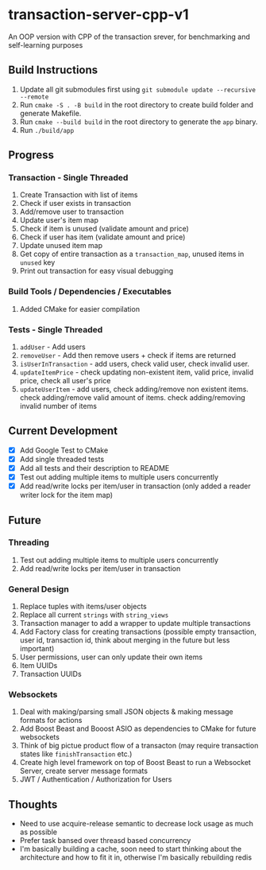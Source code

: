 # transaction-server-cpp-v1
An OOP version with CPP of the transaction srever, for benchmarking and self-learning purposes

## Build Instructions
1. Update all git submodules first using ```git submodule update --recursive --remote```
2. Run ```cmake -S . -B build``` in the root directory to create build folder and generate Makefile.
3. Run ```cmake --build build``` in the root directory to generate the ```app``` binary.
4. Run ```./build/app``` 

## Progress
### Transaction - Single Threaded
1. Create Transaction with list of items
2. Check if user exists in transaction
3. Add/remove user to transaction
4. Update user's item map
5. Check if item is unused (validate amount and price)
6. Check if user has item (validate amount and price)
7. Update unused item map
8. Get copy of entire transaction as a ```transaction_map```, unused items in ```unused``` key
9. Print out transaction for easy visual debugging

### Build Tools / Dependencies / Executables
1. Added CMake for easier compilation

### Tests - Single Threaded
1. ```addUser``` - Add users
2. ```removeUser``` - Add then remove users + check if items are returned
3. ```isUserInTransaction``` - add users, check valid user, check invalid user.
4. ```updateItemPrice``` - check updating non-existent item, valid price, invalid price, check all user's price
5. ```updateUserItem``` - add users, check adding/remove non existent items. check adding/remove valid amount of items. check adding/removing invalid number of items
## Current Development
- [X] Add Google Test to CMake
- [X] Add single threaded tests
- [X] Add all tests and their description to README
- [X] Test out adding multiple items to multiple users concurrently
- [X] Add read/write locks per item/user in transaction (only added a reader writer lock for the item map)

## Future
### Threading
1. Test out adding multiple items to multiple users concurrently
2. Add read/write locks per item/user in transaction

### General Design
1. Replace tuples with items/user objects
2. Replace all current ```strings``` with ```string_views```
3. Transaction manager to add a wrapper to update multiple transactions 
4. Add Factory class for creating transactions (possible empty transaction, user id, transaction id, think about merging in the future but less important)
5. User permissions, user can only update their own items
6. Item UUIDs
7. Transaction UUIDs

### Websockets
1. Deal with making/parsing small JSON objects & making message formats for actions
2. Add Boost Beast and Booost ASIO as dependencies to CMake for future websockets
3. Think of big pictue product flow of a transacton (may require transaction states like ```finishTransaction``` etc.)
4. Create high level framework on top of Boost Beast to run a Websocket Server, create server message formats
4. JWT / Authentication / Authorization for Users

## Thoughts
- Need to use acquire-release semantic to decrease lock usage as much as possible
- Prefer task bansed over threasd based concurrency
- I'm basically building a cache, soon need to start thinking about the architecture and how to fit it in, otherwise I'm basically rebuilding redis